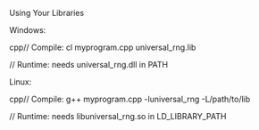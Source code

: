 Using Your Libraries



Windows:

cpp// Compile: cl myprogram.cpp universal\_rng.lib

// Runtime: needs universal\_rng.dll in PATH



Linux:

cpp// Compile: g++ myprogram.cpp -lunivers­al\_rng -L/path/to/lib

// Runtime: needs libunivers­al\_rng.so in LD\_LIBRARY\_PATH


